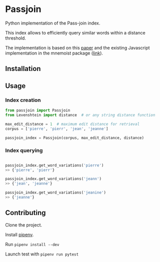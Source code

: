 # Passjoin
Python implementation of the Pass-join index.

This index allows to efficiently query similar words within a distance threshold.

The implementation is based on this [paper](http://people.csail.mit.edu/dongdeng/papers/vldb2012-passjoin.pdf) and the existing Javascript implementation in the mnemoist package ([link](https://github.com/Yomguithereal/mnemonist)).


## Installation




## Usage

### Index creation
```python
from passjoin import Passjoin
from Levenshtein import distance  # or any string distance function

max_edit_distance = 1  # maximum edit distance for retrieval
corpus = ['pierre', 'pierr', 'jean', 'jeanne']

passjoin_index = Passjoin(corpus, max_edit_distance, distance)

```

### Index querying
```python

passjoin_index.get_word_variations('pierre')
>> {'pierre', 'pierr'}

passjoin_index.get_word_variations('jeann')
>> {'jean', 'jeanne'}

passjoin_index.get_word_variations('jeanine')
>> {'jeanne'}

```

## Contributing

Clone the project.

Install [pipenv](https://github.com/pypa/pipenv).

Run `pipenv install --dev`

Launch test with `pipenv run pytest`
